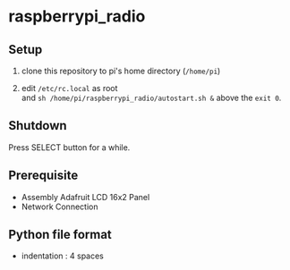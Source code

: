 # raspberrypi_radio


## Setup

1. clone this repository to pi's home directory (`/home/pi`)

1. edit `/etc/rc.local` as root  
   and `sh /home/pi/raspberrypi_radio/autostart.sh &` above the `exit 0`.

## Shutdown

Press SELECT button for a while.

## Prerequisite

* Assembly Adafruit LCD 16x2 Panel
* Network Connection

## Python file format

* indentation : 4 spaces
